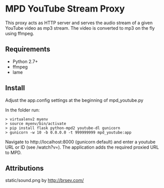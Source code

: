 MPD YouTube Stream Proxy
========================

This proxy acts as HTTP server and serves the audio stream of a given
YouTube video as mp3 stream. The video is converted to mp3 on the fly
using ffmpeg.

Requirements
------------

* Python 2.7+
* ffmpeg
* lame

Install
-------

Adjust the app.config settings at the beginning of mpd_youtube.py

In the folder run:

    > virtualenv2 myenv
    > source myenv/bin/activate
    > pip install flask python-mpd2 youtube-dl gunicorn
    > gunicorn -w 10 -b 0.0.0.0 -t 999999999 mpd_youtube:app

Navigate to http://localhost:8000 (gunicorn default) and enter a youtube URL or
ID (see /watch?v=<id>). The application adds the required proxied URL to MPD.

Attributions
------------

static/sound.png by http://brsev.com/
